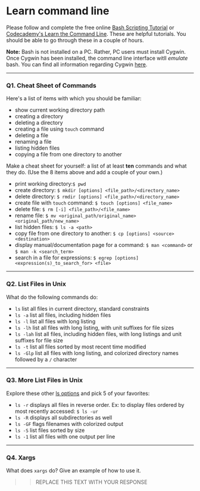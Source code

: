 # Learn command line

Please follow and complete the free online [Bash Scripting Tutorial](https://ryanstutorials.net/bash-scripting-tutorial/) or [Codecademy's Learn the Command Line](https://www.codecademy.com/learn/learn-the-command-line). These are helpful tutorials. You should be able to go through these in a couple of hours.

**Note:** Bash is not installed on a PC. Rather, PC users must install Cygwin. Once Cygwin has been installed, the command line interface witll _emulate_ bash. You can find all information regarding Cygwin [here](https://www.cygwin.com/).

---

### Q1.  Cheat Sheet of Commands  

Here's a list of items with which you should be familiar:  
* show current working directory path
* creating a directory
* deleting a directory
* creating a file using `touch` command
* deleting a file
* renaming a file
* listing hidden files
* copying a file from one directory to another

Make a cheat sheet for yourself: a list of at least **ten** commands and what they do.  (Use the 8 items above and add a couple of your own.)  

* print working directory:`$ pwd`
* create directory: `$ mkdir [options] <file_path>/<directory_name>`
* delete directory: `$ rmdir [options] <file_path>/<directory_name>`
* create file with `touch` command: `$ touch [options] <file_name>`
* delete file: `$ rm [-i] <file_path>/<file_name>`
* rename file: `$ mv <original_path/original_name> <original_path/new_name>`
* list hidden files: `$ ls -a <path>`
* copy file from one directory to another: `$ cp [options] <source> <destination>`
* display manual/documentation page for a command: `$ man <command>` or `$ man -k <search_term>`
* search in a file for expressions: `$ egrep [options] <expression(s)_to_search_for> <file>`

---

### Q2.  List Files in Unix   

What do the following commands do:  
* `ls`      list all files in current directory, standard constraints
* `ls -a`   list all files, including hidden files
* `ls -l`   list all files with long listing
* `ls -lh`  list all files with long listing, with unit suffixes for file sizes
* `ls -lah` list all files, including hidden files, with long listings and unit suffixes for file size
* `ls -t`   list all files sorted by most recent time modified
* `ls -Glp` list all files with long listing, and colorized directory names followed by a `/`  character 

---

### Q3.  More List Files in Unix  

Explore these other [ls options](http://www.techonthenet.com/unix/basic/ls.php) and pick 5 of your favorites:

* `ls -r`  displays all files in reverse order. Ex: to display files ordered by most recently accessed: `$ ls -ur`
* `ls -R`  displays all subdirectories as well
* `ls -GF` flags filenames with colorized output
* `ls -S`  list files sorted by size
* `ls -1`  list all files with one output per line

---

### Q4.  Xargs   

What does `xargs` do? Give an example of how to use it.

> > REPLACE THIS TEXT WITH YOUR RESPONSE

 

